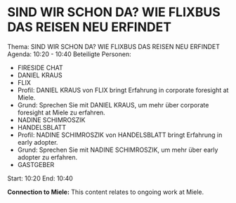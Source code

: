 # SIND WIR SCHON DA? WIE FLIXBUS DAS REISEN NEU ERFINDET
Thema: SIND WIR SCHON DA? WIE FLIXBUS DAS REISEN NEU ERFINDET
Agenda: 10:20 - 10:40
Beteiligte Personen:
- FIRESIDE CHAT
- DANIEL KRAUS
- FLIX
- Profil: DANIEL KRAUS von FLIX bringt Erfahrung in corporate foresight at Miele.
- Grund: Sprechen Sie mit DANIEL KRAUS, um mehr über corporate foresight at Miele zu erfahren.
- NADINE SCHIMROSZIK
- HANDELSBLATT
- Profil: NADINE SCHIMROSZIK von HANDELSBLATT bringt Erfahrung in early adopter.
- Grund: Sprechen Sie mit NADINE SCHIMROSZIK, um mehr über early adopter zu erfahren.
- GASTGEBER

Start: 10:20
End: 10:40

**Connection to Miele:** This content relates to ongoing work at Miele.
